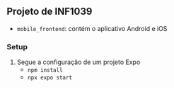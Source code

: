 ## Projeto de INF1039

- `mobile_frontend`: contém o aplicativo Android e iOS

### Setup 

1. Segue a configuração de um projeto Expo
    - `npm install`
    - `npx expo start`

